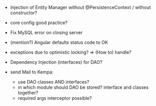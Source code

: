- Injection of Entity Manager without @PersistenceContext / without constructor?
- core config good practice?
- Fix MySQL error on closing server
- (mention?) Angular defaults status code to OK
- exceptions due to optimistic locking? => (How to) handle?
- Dependency Injection (interfaces) for DAO? 

- send Mail to Kempa:
    - use DAO classes AND interfaces?
    - in which module should DAO be stored? interface and classes together?
    - required args interceptor possible?  
